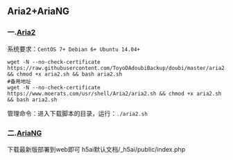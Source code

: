 ## Aria2+AriaNG
### 一.[Aria2](https://github.com/ToyoDAdoubiBackup/doubi)
系统要求：`CentOS 7+ Debian 6+ Ubuntu 14.04+`
```
wget -N --no-check-certificate https://raw.githubusercontent.com/ToyoDAdoubiBackup/doubi/master/aria2.sh && chmod +x aria2.sh && bash aria2.sh
#备用地址
wget -N --no-check-certificate https://www.moerats.com/usr/shell/Aria2/aria2.sh && chmod +x aria2.sh && bash aria2.sh
```
管理命令：进入下载脚本的目录，运行：`./aria2.sh`
### 二.[AriaNG](https://github.com/mayswind/AriaNg/releases)
下载最新版部署到web即可
h5ai默认文档/_h5ai/public/index.php
